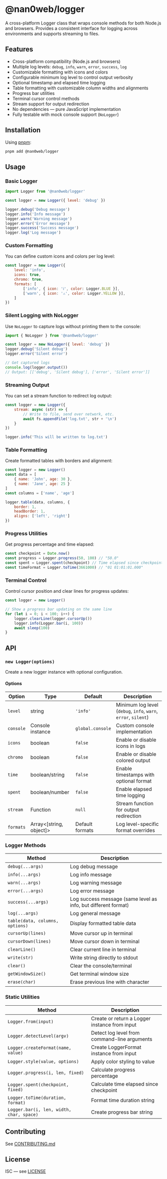 # @nan0web/logger

A cross-platform Logger class that wraps console methods for both Node.js and browsers.
Provides a consistent interface for logging across environments and supports streaming to files.

## Features

- Cross-platform compatibility (Node.js and browsers)
- Multiple log levels: `debug`, `info`, `warn`, `error`, `success`, `log`
- Customizable formatting with icons and colors
- Configurable minimum log level to control output verbosity
- Optional timestamp and elapsed time logging
- Table formatting with customizable column widths and alignments
- Progress bar utilities
- Terminal cursor control methods
- Stream support for output redirection
- No dependencies — pure JavaScript implementation
- Fully testable with mock console support (`NoLogger`)

## Installation

Using [pnpm](https://pnpm.io/):

```bash
pnpm add @nan0web/logger
```

## Usage

### Basic Logger

```js
import Logger from '@nan0web/logger'

const logger = new Logger({ level: 'debug' })

logger.debug('Debug message')
logger.info('Info message')
logger.warn('Warning message')
logger.error('Error message')
logger.success('Success message')
logger.log('Log message')
```

### Custom Formatting

You can define custom icons and colors per log level:

```js
const logger = new Logger({
	level: 'info',
	icons: true,
	chromo: true,
	formats: [
		['info', { icon: 'ℹ', color: Logger.BLUE }],
		['warn', { icon: '⚠', color: Logger.YELLOW }],
	]
})
```

### Silent Logging with NoLogger

Use `NoLogger` to capture logs without printing them to the console:

```js
import { NoLogger } from '@nan0web/logger'

const logger = new NoLogger({ level: 'debug' })
logger.debug('Silent debug')
logger.error('Silent error')

// Get captured logs
console.log(logger.output())
// Output: [['debug', 'Silent debug'], ['error', 'Silent error']]
```

### Streaming Output

You can set a stream function to redirect log output:

```js
const logger = new Logger({
	stream: async (str) => {
		// Write to file, send over network, etc.
		await fs.appendFile('log.txt', str + '\n')
	}
})

logger.info('This will be written to log.txt')
```

### Table Formatting

Create formatted tables with borders and alignment:

```js
const logger = new Logger()
const data = [
	{ name: 'John', age: 30 },
	{ name: 'Jane', age: 25 }
]
const columns = ['name', 'age']

logger.table(data, columns, { 
	border: 1, 
	headBorder: 1, 
	aligns: ['left', 'right'] 
})
```

### Progress Utilities

Get progress percentage and time elapsed:

```js
const checkpoint = Date.now()
const progress = Logger.progress(50, 100) // "50.0"
const spent = Logger.spent(checkpoint) // Time elapsed since checkpoint
const timeFormat = Logger.toTime(3661000) // "01 01:01:01.000"
```

### Terminal Control

Control cursor position and clear lines for progress updates:

```js
const logger = new Logger()

// Show a progress bar updating on the same line
for (let i = 0; i < 100; i++) {
	logger.clearLine(logger.cursorUp())
	logger.info(Logger.bar(i, 100))
	await sleep(100)
}
```

## API

### `new Logger(options)`

Create a new logger instance with optional configuration.

#### Options

| Option    | Type             | Default  | Description                                         |
|-----------|------------------|----------|-----------------------------------------------------|
| `level`   | string           | `'info'` | Minimum log level (`debug`, `info`, `warn`, `error`, `silent`) |
| `console` | Console instance  | `global.console` | Custom console implementation             |
| `icons`   | boolean          | `false`  | Enable or disable icons in logs                     |
| `chromo`  | boolean          | `false`  | Enable or disable colored output                    |
| `time`    | boolean/string   | `false`  | Enable timestamps with optional format              |
| `spent`   | boolean/number   | `false`  | Enable elapsed time logging                         |
| `stream`  | Function         | `null`   | Stream function for output redirection              |
| `formats` | Array<[string, object]> | Default formats | Log level-specific format overrides   |

### Logger Methods

| Method    | Description            |
|-----------|------------------------|
| `debug(...args)`  | Log debug message     |
| `info(...args)`   | Log info message      |
| `warn(...args)`   | Log warning message   |
| `error(...args)`  | Log error message     |
| `success(...args)`| Log success message (same level as info, but different format) |
| `log(...args)`    | Log general message   |
| `table(data, columns, options)` | Display formatted table data |
| `cursorUp(lines)` | Move cursor up in terminal |
| `cursorDown(lines)` | Move cursor down in terminal |
| `clearLine()` | Clear current line in terminal |
| `write(str)` | Write string directly to stdout |
| `clear()` | Clear the console/terminal |
| `getWindowSize()` | Get terminal window size |
| `erase(char)` | Erase previous line with character |

### Static Utilities

| Method                 | Description                                      |
|------------------------|--------------------------------------------------|
| `Logger.from(input)`   | Create or return a Logger instance from input   |
| `Logger.detectLevel(argv)` | Detect log level from command-line arguments |
| `Logger.createFormat(name, value)` | Create LoggerFormat instance from input |
| `Logger.style(value, options)` | Apply color styling to value |
| `Logger.progress(i, len, fixed)` | Calculate progress percentage |
| `Logger.spent(checkpoint, fixed)` | Calculate time elapsed since checkpoint |
| `Logger.toTime(duration, format)` | Format time duration string |
| `Logger.bar(i, len, width, char, space)` | Create progress bar string |

## Contributing

See [CONTRIBUTING.md](./CONTRIBUTING.md)

## License

ISC — see [LICENSE](./LICENSE)
